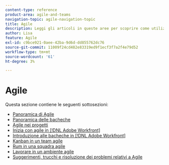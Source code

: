 ```yaml
---
content-type: reference
product-area: agile-and-teams
navigation-topic: agile-navigation-topic
title: Agile
description: Leggi gli articoli in queste aree per scoprire come utilizzare Agile in Adobe Workfront.
author: Lisa
feature: Agile
exl-id: c9bce921-0aee-42ba-9d6d-dd855762dc76
source-git-commit: 11009f24cd482e83319ed9f1ecf3f7a2f4e79d52
workflow-type: tm+mt
source-wordcount: '61'
ht-degree: 3%

---
```


# Agile

Questa sezione contiene le seguenti sottosezioni:

* [Panoramica di Agile](../agile/agile-overview.md)
* [Panoramica delle bacheche](../agile/boards-overview.md)
* [Agile nei progetti](../agile/agile-in-projects/agile-in-projects.md)
* [Inizia con agile in [!DNL Adobe Workfront]](../agile/get-started-with-agile-in-workfront/get-started-with-agile.md)
* [Introduzione alle bacheche in [!DNL Adobe Workfront]](../agile/get-started-with-boards/get-started-with-boards.md)
* [Kanban in un team agile](../agile/use-kanban-in-an-agile-team/using-kanban-in-an-agile-team.md)
* [Rum in una squadra agile](../agile/use-scrum-in-an-agile-team/scrum-in-an-agile-team.md)
* [Lavorare in un ambiente agile](../agile/work-in-an-agile-environment/work-in-an-agile-environment.md)
* [Suggerimenti, trucchi e risoluzione dei problemi relativi a Agile](../agile/tips-tricks-and-troubleshooting/tips-tricks-troubleshooting-agile.md)
